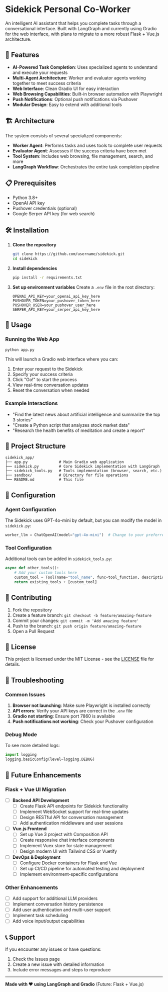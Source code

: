 # Sidekick Personal Co-Worker

An intelligent AI assistant that helps you complete tasks through a conversational interface. Built with LangGraph and currently using Gradio for the web interface, with plans to migrate to a more robust Flask + Vue.js architecture.

## 🚀 Features

- **AI-Powered Task Completion**: Uses specialized agents to understand and execute your requests
- **Multi-Agent Architecture**: Worker and evaluator agents working together to meet success criteria
- **Web Interface**: Clean Gradio UI for easy interaction
- **Web Browsing Capabilities**: Built-in browser automation with Playwright
- **Push Notifications**: Optional push notifications via Pushover
- **Modular Design**: Easy to extend with additional tools

## 🏗️ Architecture

The system consists of several specialized components:

- **Worker Agent**: Performs tasks and uses tools to complete user requests
- **Evaluator Agent**: Assesses if the success criteria have been met
- **Tool System**: Includes web browsing, file management, search, and more
- **LangGraph Workflow**: Orchestrates the entire task completion pipeline

## 📋 Prerequisites

- Python 3.8+
- OpenAI API key
- Pushover credentials (optional)
- Google Serper API key (for web search)

## 🛠️ Installation

1. **Clone the repository**
   ```bash
   git clone https://github.com/username/sidekick.git
   cd sidekick
   ```

2. **Install dependencies**
   ```bash
   pip install -r requirements.txt
   ```

3. **Set up environment variables**
   Create a `.env` file in the root directory:
   ```env
   OPENAI_API_KEY=your_openai_api_key_here
   PUSHOVER_TOKEN=your_pushover_token_here
   PUSHOVER_USER=your_pushover_user_here
   SERPER_API_KEY=your_serper_api_key_here
   ```

## 🚀 Usage

### Running the Web App

```bash
python app.py
```

This will launch a Gradio web interface where you can:
1. Enter your request to the Sidekick
2. Specify your success criteria
3. Click "Go!" to start the process
4. View real-time conversation updates
5. Reset the conversation when needed

### Example Interactions

- "Find the latest news about artificial intelligence and summarize the top 3 stories"
- "Create a Python script that analyzes stock market data"
- "Research the health benefits of meditation and create a report"

## 📁 Project Structure

```
sidekick_app/
├── app.py              # Main Gradio web application
├── sidekick.py         # Core Sidekick implementation with LangGraph
├── sidekick_tools.py   # Tools implementation (browser, search, etc.)
├── sandbox/            # Directory for file operations
└── README.md           # This file
```

## 🔧 Configuration

### Agent Configuration

The Sidekick uses GPT-4o-mini by default, but you can modify the model in `sidekick.py`:

```python
worker_llm = ChatOpenAI(model="gpt-4o-mini")  # Change to your preferred model
```

### Tool Configuration

Additional tools can be added in `sidekick_tools.py`:

```python
async def other_tools():
    # Add your custom tools here
    custom_tool = Tool(name="tool_name", func=tool_function, description="Tool description")
    return existing_tools + [custom_tool]
```

## 🤝 Contributing

1. Fork the repository
2. Create a feature branch: `git checkout -b feature/amazing-feature`
3. Commit your changes: `git commit -m 'Add amazing feature'`
4. Push to the branch: `git push origin feature/amazing-feature`
5. Open a Pull Request

## 📄 License

This project is licensed under the MIT License - see the [LICENSE](LICENSE) file for details.

## 🐛 Troubleshooting

### Common Issues

1. **Browser not launching**: Make sure Playwright is installed correctly
2. **API errors**: Verify your API keys are correct in the `.env` file
3. **Gradio not starting**: Ensure port 7860 is available
4. **Push notifications not working**: Check your Pushover configuration

### Debug Mode

To see more detailed logs:

```python
import logging
logging.basicConfig(level=logging.DEBUG)
```

## 🔄 Future Enhancements

### Flask + Vue UI Migration

- [ ] **Backend API Development**
  - [ ] Create Flask API endpoints for Sidekick functionality
  - [ ] Implement WebSocket support for real-time updates
  - [ ] Design RESTful API for conversation management
  - [ ] Add authentication middleware and user sessions

- [ ] **Vue.js Frontend**
  - [ ] Set up Vue 3 project with Composition API
  - [ ] Create responsive chat interface components
  - [ ] Implement Vuex store for state management
  - [ ] Design modern UI with Tailwind CSS or Vuetify

- [ ] **DevOps & Deployment**
  - [ ] Configure Docker containers for Flask and Vue
  - [ ] Set up CI/CD pipeline for automated testing and deployment
  - [ ] Implement environment-specific configurations

### Other Enhancements

- [ ] Add support for additional LLM providers
- [ ] Implement conversation history persistence
- [ ] Add user authentication and multi-user support
- [ ] Implement task scheduling
- [ ] Add voice input/output capabilities

## 📞 Support

If you encounter any issues or have questions:

1. Check the Issues page
2. Create a new issue with detailed information
3. Include error messages and steps to reproduce

---

**Made with ❤️ using LangGraph and Gradio** (Future: Flask + Vue.js)
